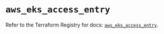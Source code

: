 # `aws_eks_access_entry`

Refer to the Terraform Registry for docs: [`aws_eks_access_entry`](https://registry.terraform.io/providers/hashicorp/aws/6.5.0/docs/resources/eks_access_entry).
